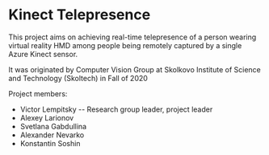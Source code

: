 # Kinect Telepresence
This project aims on achieving real-time telepresence of a person wearing virtual reality HMD among people being remotely captured by a single Azure Kinect sensor.

It was originated by Computer Vision Group at Skolkovo Institute of Science and Technology (Skoltech) in Fall of 2020

Project members:

* Victor Lempitsky -- Research group leader, project leader
* Alexey Larionov
* Svetlana Gabdullina
* Alexander Nevarko
* Konstantin Soshin
